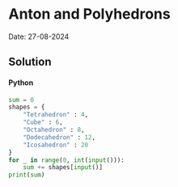 
# Anton and Polyhedrons

Date: 27-08-2024

## Solution
#### Python
```python
sum = 0
shapes = {
    "Tetrahedron" : 4,
    "Cube" : 6,
    "Octahedron" : 8,
    "Dodecahedron" : 12,
    "Icosahedron" : 20
}
for _ in range(0, int(input())):
    sum += shapes[input()]
print(sum)
```
        